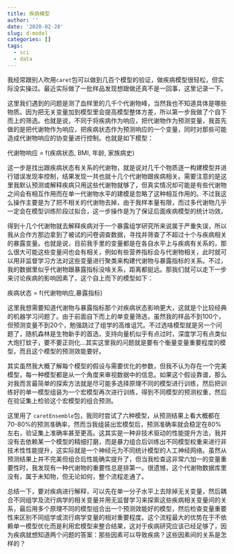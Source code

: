 ```yaml
---
title: 疾病模型
author: ''
date: '2020-02-28'
slug: d-model
categories: []
tags:
  - sci
  - data
---
```


我经常跟别人吹用`caret`包可以做到几百个模型的验证，做疾病模型很轻松，但实际没实操过。最近实际做了一批样品发现想跟做还真不是一回事，这里记录一下。

这里我们遇到的问题是测了血样里的几千个代谢物峰，当然我也不知道具体是哪些物质。因为把无关变量加到模型里会提高模型整体方差，所以第一步我做了个自下而上的筛选。也就是说，不同于将疾病作为响应，把代谢物作为预测变量，我首先做的是把代谢物作为响应，把疾病状态作为预测响应的一个变量，同时对那些可能造成代谢物响应的协变量进行控制。也就是如下模型：

代谢物响应 = f(疾病状态, BMI, 年龄, 家族病史)

这一步是找出跟疾病状态有关系的代谢物，就是说对几千个物质逐一构建模型并进行错误发现率控制，结果发现一共也就十几个代谢物跟疾病相关。需要注意的是这里我默认预测或解释疾病只用这些代谢物就够了，但真实情况却可能是有些代谢物之间会有相互作用而在单一代谢物水平的建模是忽略了这种相互作用的。不过我这么操作主要是为了把不相关的代谢物去掉，由于我样本量有限，而过多代谢物几乎一定会在模型训练阶段过拟合，这一步操作是为了保证后面疾病模型的统计功效。

得到十几个代谢物就去解释疾病对于一个暴露组学研究所来说属于严重失误，所以我从合作方那边拿到了被试的问卷调查数据，寻找并筛查了不超过十个与疾病相关的暴露变量。也就是说，目前我手里的变量都是在各自水平上与疾病有关系的，那么很大可能这些变量间也会有相关，例如有些营养指标会与代谢物相关，此时就可以用非监督学习方法对这些变量进行聚类来构建代谢物与暴露指标的关系。不过，我的数据里似乎代谢物跟暴露指标没啥关系，距离都挺远。那我们就可以走下一步来讨论疾病的影响因素了，这个自上而下的模型如下：

疾病状态 = f(代谢物响应,暴露指标)

这里我想需要知道代谢物与暴露指标那个对疾病状态影响更大，这就是个比较经典的机器学习问题了。由于前面自下而上的单变量筛选，虽然我的样品不到100个，但预测变量不到20个，勉强跳过了组学的高维诅咒。不过选啥模型就是另一个问题了，随机森林是生物新手的首选，支持向量机似乎有点过时，深度学习有点类似大炮打蚊子，要不要正则化…其实这里我的问题就是要有个衡量变量重要程度的模型，而且这个模型的预测效能要好。

其实虽然我大概了解每个模型的假设与需要优化的参数，但我不认为存在一个完美模型，每一种模型都是从一个角度来审视数据中的信息。如果这个假设靠谱，那么对我而言最简单的探索方法就是尽可能多选择原理不同的模型进行训练，然后把训练好的单一模型组装为一个宏模型再次进行训练，得到不同模型的预测权重，然后在验证集上检验这个宏模型的组合预测。

这里用了 `caretEnsemble`包，我同时尝试了六种模型，从预测结果上看大概都在70-80%的预测准确率，然而当我组装出宏模型后，预测准确率就会稳定在80%左右，验证集上准确率甚至更高。这其实是一种非技术驱动的性能提升方法，我并没有去依赖某一个模型的精细打磨，而是暴力组合后训练出不同模型权重来进行非技术性性能提升，这实际就是一个神经元为不同统计模型的人工神经网络。虽然从预测结果上并不完美但组合后性能确实提升了，但当我检查这非常六加一的变量重要性时，我发现有一种代谢物的重要性总是排第一。很遗憾，这个代谢物数据库里没有，属于未知物，但无论如何，整个流程走通了。

总结一下，要对疾病进行解释，可以先在单一分子水平上去除掉无关变量，然后耦合不同组学及流行病学的相关变量并用无监督学习来探索这些疾病相关变量间的关系，最后用多个原理不同的模型组合出一个预测效能好的模型，然后检查变量重要性来区别不同组学或流行病学变量的相对重要程度。这个流程最大的优势在于不依赖单一模型优化而是利用宏模型来整合结果，这对于疾病研究应该已经足够了，因为疾病就想知道两个问题的答案：那些因素可以导致疾病？这些因素间的关系是怎样的？
